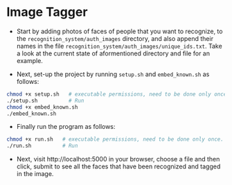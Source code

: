 # Image Tagger
* Start by adding photos of faces of people that you want to recognize, to the `recognition_system/auth_images` directory, and also append their names in the file `recognition_system/auth_images/unique_ids.txt`. Take a look at the current state of aformentioned directory and file for an example.

* Next, set-up the project by running `setup.sh` and `embed_known.sh` as follows:
```sh
chmod +x setup.sh   # executable permissions, need to be done only once.
./setup.sh          # Run
chmod +x embed_known.sh
./embed_known.sh
```

* Finally run the program as follows:
```sh
chmod +x run.sh   # executable permissions, need to be done only once.
./run.sh          # Run
```

* Next, visit  http://localhost:5000 in your browser, choose a file and then click, submit to see all the faces that have been recognized and tagged in the image.
